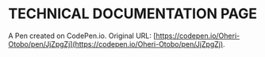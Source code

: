 # TECHNICAL DOCUMENTATION PAGE

A Pen created on CodePen.io. Original URL: [https://codepen.io/Oheri-Otobo/pen/JjZpgZj](https://codepen.io/Oheri-Otobo/pen/JjZpgZj).

